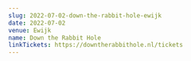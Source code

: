 ```yaml
---
slug: 2022-07-02-down-the-rabbit-hole-ewijk
date: 2022-07-02
venue: Ewijk
name: Down the Rabbit Hole
linkTickets: https://downtherabbithole.nl/tickets
---
```

